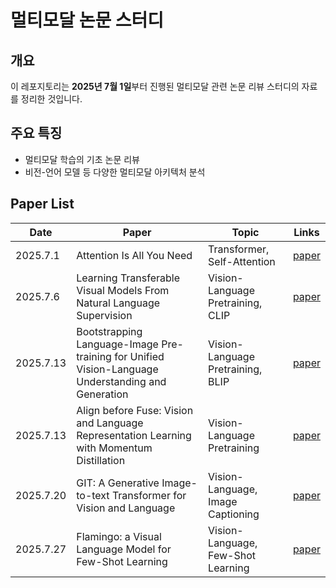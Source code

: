 # **멀티모달 논문 스터디**

## **개요**

이 레포지토리는 **2025년 7월 1일**부터 진행된 멀티모달 관련 논문 리뷰 스터디의 자료를 정리한 것입니다.

## **주요 특징**

- 멀티모달 학습의 기초 논문 리뷰
- 비전-언어 모델 등 다양한 멀티모달 아키텍처 분석

## Paper List

| Date      | Paper                                                                                          | Topic                             | Links                                     |
| --------- | ---------------------------------------------------------------------------------------------- | --------------------------------- | ----------------------------------------- |
| 2025.7.1  | Attention Is All You Need                                                                      | Transformer, Self-Attention       | [paper](https://arxiv.org/abs/1706.03762) |
| 2025.7.6  | Learning Transferable Visual Models From Natural Language Supervision                          | Vision-Language Pretraining, CLIP | [paper](https://arxiv.org/abs/2103.00020) |
| 2025.7.13 | Bootstrapping Language-Image Pre-training for Unified Vision-Language Understanding and Generation | Vision-Language Pretraining, BLIP | [paper](https://arxiv.org/abs/2201.12086) |
| 2025.7.13 | Align before Fuse: Vision and Language Representation Learning with Momentum Distillation       | Vision-Language Pretraining       | [paper](https://arxiv.org/abs/2107.07651) |
| 2025.7.20 | GIT: A Generative Image-to-text Transformer for Vision and Language                             | Vision-Language, Image Captioning | [paper](https://arxiv.org/abs/2205.14100) |
| 2025.7.27 | Flamingo: a Visual Language Model for Few-Shot Learning                                         | Vision-Language, Few-Shot Learning| [paper](https://arxiv.org/abs/2204.14198) |
